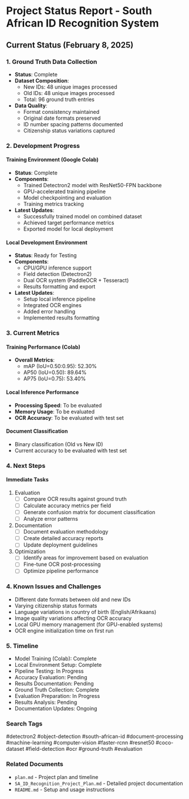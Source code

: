 # Project Status Report - South African ID Recognition System

## Current Status (February 8, 2025)

### 1. Ground Truth Data Collection 
- **Status**: Complete
- **Dataset Composition**:
  * New IDs: 48 unique images processed
  * Old IDs: 48 unique images processed
  * Total: 96 ground truth entries
- **Data Quality**:
  * Format consistency maintained
  * Original date formats preserved
  * ID number spacing patterns documented
  * Citizenship status variations captured

### 2. Development Progress

#### Training Environment (Google Colab)
- **Status**: Complete
- **Components**:
  * Trained Detectron2 model with ResNet50-FPN backbone
  * GPU-accelerated training pipeline
  * Model checkpointing and evaluation
  * Training metrics tracking
- **Latest Updates**:
  * Successfully trained model on combined dataset
  * Achieved target performance metrics
  * Exported model for local deployment

#### Local Development Environment
- **Status**: Ready for Testing
- **Components**:
  * CPU/GPU inference support
  * Field detection (Detectron2)
  * Dual OCR system (PaddleOCR + Tesseract)
  * Results formatting and export
- **Latest Updates**:
  * Setup local inference pipeline
  * Integrated OCR engines
  * Added error handling
  * Implemented results formatting

### 3. Current Metrics

#### Training Performance (Colab)
- **Overall Metrics**:
  * mAP (IoU=0.50:0.95): 52.30%
  * AP50 (IoU=0.50): 89.64%
  * AP75 (IoU=0.75): 53.40%

#### Local Inference Performance
- **Processing Speed**: To be evaluated
- **Memory Usage**: To be evaluated
- **OCR Accuracy**: To be evaluated with test set

#### Document Classification
- Binary classification (Old vs New ID)
- Current accuracy to be evaluated with test set

### 4. Next Steps

#### Immediate Tasks
1. Evaluation
   - [ ] Compare OCR results against ground truth
   - [ ] Calculate accuracy metrics per field
   - [ ] Generate confusion matrix for document classification
   - [ ] Analyze error patterns

2. Documentation
   - [ ] Document evaluation methodology
   - [ ] Create detailed accuracy reports
   - [ ] Update deployment guidelines

3. Optimization
   - [ ] Identify areas for improvement based on evaluation
   - [ ] Fine-tune OCR post-processing
   - [ ] Optimize pipeline performance

### 4. Known Issues and Challenges
- Different date formats between old and new IDs
- Varying citizenship status formats
- Language variations in country of birth (English/Afrikaans)
- Image quality variations affecting OCR accuracy
- Local GPU memory management (for GPU-enabled systems)
- OCR engine initialization time on first run

### 5. Timeline
- Model Training (Colab): Complete
- Local Environment Setup: Complete
- Pipeline Testing: In Progress
- Accuracy Evaluation: Pending
- Results Documentation: Pending
- Ground Truth Collection: Complete
- Evaluation Preparation: In Progress
- Results Analysis: Pending
- Documentation Updates: Ongoing

### Search Tags
#detectron2 #object-detection #south-african-id #document-processing #machine-learning #computer-vision #faster-rcnn #resnet50 #coco-dataset #field-detection #ocr #ground-truth #evaluation

### Related Documents
- `plan.md` - Project plan and timeline
- `SA_ID_Recognition_Project_Plan.md` - Detailed project documentation
- `README.md` - Setup and usage instructions